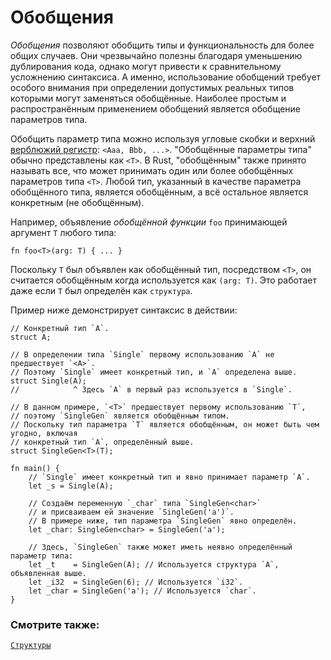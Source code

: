 # Обобщения

*Обобщения* позволяют обобщить типы и функциональность для более общих случаев. Они
чрезвычайно полезны благодаря уменьшению дублирования кода, однако могут привести к
сравнительному усложнению синтаксиса. А именно, использование обобщений требует особого
внимания при определении допустимых реальных типов которыми могут заменяться обобщённые.
Наиболее простым и распространённым применением обобщений является обобщение параметров
типа.

Обобщить параметр типа можно используя угловые скобки и верхний [верблюжий регистр](https://en.wikipedia.org/wiki/CamelCase):
`<Aaa, Bbb, ...>`. "Обобщённые параметры типа" обычно представлены как `<T>`. В Rust,
"обобщённым" также принято называть все, что может принимать один или более обобщённых
параметров типа `<T>`. Любой тип, указанный в качестве параметра обобщённого типа,
является обобщённым, а всё остальное является конкретным (не обобщённым).

Например, объявление *обобщённой функции* `foo` принимающей аргумент `T` любого типа:

```rust,ignore
fn foo<T>(arg: T) { ... }
```

Поскольку `T` был объявлен как обобщённый тип, посредством `<T>`, он считается обобщённым
когда используется как `(arg: T)`. Это работает даже если `T` был определён как `структура`.

Пример ниже демонстрирует синтаксис в действии:

```rust,editable
// Конкретный тип `A`.
struct A;

// В определении типа `Single` первому использованию `A` не предшествует `<A>`.
// Поэтому `Single` имеет конкретный тип, и `A` определена выше.
struct Single(A);
//            ^ Здесь `A` в первый раз используется в `Single`.

// В данном примере, `<T>` предшествует первому использованию `T`,
// поэтому `SingleGen` является обобщённым типом.
// Поскольку тип параметра `T` является обобщённым, он может быть чем угодно, включая
// конкретный тип `A`, определённый выше.
struct SingleGen<T>(T);

fn main() {
    // `Single` имеет конкретный тип и явно принимает параметр `A`.
    let _s = Single(A);

    // Создаём переменную `_char` типа `SingleGen<char>`
    // и присваиваем ей значение `SingleGen('a')`.
    // В примере ниже, тип параметра `SingleGen` явно определён.
    let _char: SingleGen<char> = SingleGen('a');

    // Здесь, `SingleGen` также может иметь неявно определённый параметр типа:
    let _t    = SingleGen(A); // Используется структура `A`, объявленная выше.
    let _i32  = SingleGen(6); // Используется `i32`.
    let _char = SingleGen('a'); // Используется `char`.
}
```

### Смотрите также:

[`Структуры` ](custom_types/structs.md)
